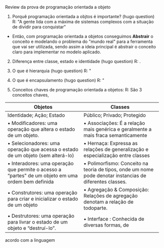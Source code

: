 Review da prova de programação orientada a objeto

1) Porquê programação orientada a objtos é importante? (hugo question)
R: "A gente lida com a máxima de sistemas complexos com a situação de dividir para conquistar"
  - Então, com programação orientada a objetos conseguimos **Abstrair** o conceito e modelando o problema do "mundo real" para a ferramenta que vai ser utilizada, sendo assim a ideia principal é abstrair o conceito claro para implementar no modelo aplicado.  

2) Diferença entre classe, estado e identidade (hugo question)
R: .

3) O que é hierarquia (hugo question)
R: " 

4) O que é encapsulamento (hugo question)
R: "

5) Conceitos chaves de programação orientada a objetos:
R: São 3 conceitos chaves, 

| Objetos | Classes |
| ------------- | ------------- |
| Identidade; Ação; Estado  | Público; Privado; Protegido  |
| • Modificadores: uma operação que altera o estado de um objeto. | • Associações: É a relação mais genérica e geralmente a mais fraca semanticamente 
• Selecionadores: uma operação que acessa o estado de um objeto (sem alterá-lo) | • Hernaça: Expressa as relações de generalização e especialização entre classes
• Interadores: uma operação que permite o acesso a “partes" de um objeto em uma ordem bem definida | • Polimorfismo: Conceito na teoria de tipos, onde um nome pode denotar instancias de diferentes classes.
• Construtores: uma operação para criar e inicializar o estado de um objeto | • Agregação & Composição: Relações de agregação denotam a relação de todoparte. 
• Destrutores: uma operação para livrar o estado de um objeto e “destruí-lo”. | • Interface : Conhecida de diversas formas, de
acordo com a linguagem





